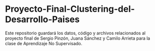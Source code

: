 # Proyecto-Final-Clustering-del-Desarrollo-Paises
Este repositorio guardará los datos, código y archivos relacionados al proyecto final de Sergio Pinzón, Juana Sánchez y Camilo Arrieta para la clase de Aprendizaje No Supervisado.
